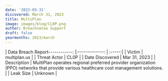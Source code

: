 ```yaml
---
date: '2023-03-31'
discovered: March 31, 2023
title: MultiPlan
image: images/blog/CL0P.png
author: Breachsense Support
draft: false
yearmonths: 2023/march
---
```


| Data Breach Report------------:     |:-------------:    | :-----:|
| Victim      | multiplan.us      | 
| Threat Actor      | CL0P      | 
| Date Discovered      | Mar 31, 2023      | 
| Description      | MultiPlan operates regional preferred provider organization (PPO) networks that provide various healthcare cost management solutions.      | 
| Leak Size      | Unknown      | 

